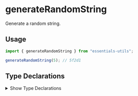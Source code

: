 # generateRandomString

Generate a random string.

## Usage

```js
import { generateRandomString } from "essentials-utils";

generateRandomString(5); // 5f2d1
```

## Type Declarations

<details>
  <summary class="italic cursor-pointer">Show Type Declarations</summary>

```ts
export declare function generateRandomString(
  length: number,
): string;
```
</details>
